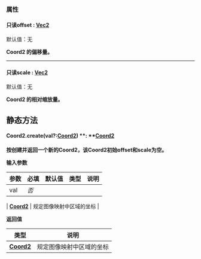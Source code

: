 
### 属性

#### 只读offset : [Vec2 ](https://www.yuque.com/box3lab/api/skm8ig6f8yx0g0zm)
默认值：无

**Coord2 的偏移量。**

---


#### 只读scale : [Vec2 ](https://www.yuque.com/box3lab/api/skm8ig6f8yx0g0zm)
默认值：无

**Coord2 的相对缩放量。**


## **静态方法**

#### **Coord2.**create(val?**:**[**Coord2**](https://www.yuque.com/box3lab/api/fa0dxkfxscs74k44)) **: **[**Coord2**](https://www.yuque.com/box3lab/api/fa0dxkfxscs74k44)
**按创建并返回一个新的Coord2，该Coord2初始offset和scale为空。**

**输入参数**

| **参数** | **必填** | **默认值** | **类型** | **说明** |
| --- | --- | --- | --- | --- |
| val | _否_ | 

 | [**Coord2**](https://www.yuque.com/box3lab/api/fa0dxkfxscs74k44) | 规定图像映射中区域的坐标 |

**返回值**

| **类型** | **说明** |
| --- | --- |
| [**Coord2**](https://www.yuque.com/box3lab/api/fa0dxkfxscs74k44) | 规定图像映射中区域的坐标 |



